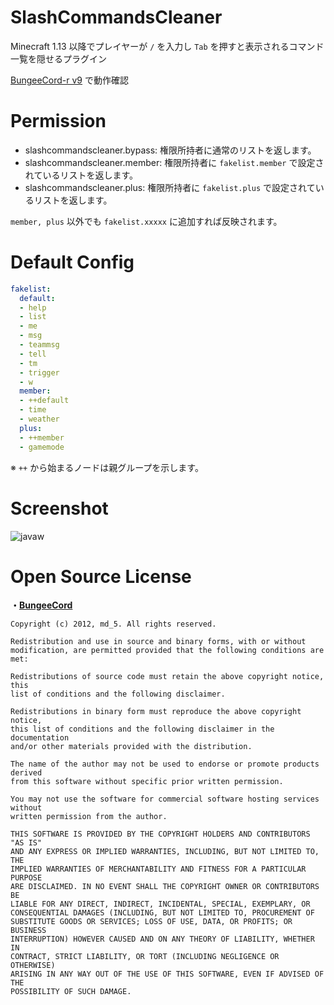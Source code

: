 # SlashCommandsCleaner
Minecraft 1.13 以降でプレイヤーが `/` を入力し `Tab` を押すと表示されるコマンド一覧を隠せるプラグイン

[BungeeCord-r v9](https://ci.simplyrin.net/job/BungeeCord/) で動作確認

# Permission
- slashcommandscleaner.bypass: 権限所持者に通常のリストを返します。
- slashcommandscleaner.member: 権限所持者に `fakelist.member` で設定されているリストを返します。
- slashcommandscleaner.plus: 権限所持者に `fakelist.plus` で設定されているリストを返します。

`member, plus` 以外でも `fakelist.xxxxx` に追加すれば反映されます。

# Default Config
```yaml
fakelist:
  default:
  - help
  - list
  - me
  - msg
  - teammsg
  - tell
  - tm
  - trigger
  - w
  member:
  - ++default
  - time
  - weather
  plus:
  - ++member
  - gamemode
```

※ `++` から始まるノードは親グループを示します。

# Screenshot

![javaw](https://github.com/PegSaba/SlashCommandsCleaner/blob/master/images/2022-04-14-21_51_43_javaw.png)

# Open Source License

**・[BungeeCord](https://github.com/SpigotMC/BungeeCord/blob/master/LICENSE)**
```
Copyright (c) 2012, md_5. All rights reserved.

Redistribution and use in source and binary forms, with or without
modification, are permitted provided that the following conditions are met:

Redistributions of source code must retain the above copyright notice, this
list of conditions and the following disclaimer.

Redistributions in binary form must reproduce the above copyright notice,
this list of conditions and the following disclaimer in the documentation
and/or other materials provided with the distribution.

The name of the author may not be used to endorse or promote products derived
from this software without specific prior written permission.

You may not use the software for commercial software hosting services without
written permission from the author.

THIS SOFTWARE IS PROVIDED BY THE COPYRIGHT HOLDERS AND CONTRIBUTORS "AS IS"
AND ANY EXPRESS OR IMPLIED WARRANTIES, INCLUDING, BUT NOT LIMITED TO, THE
IMPLIED WARRANTIES OF MERCHANTABILITY AND FITNESS FOR A PARTICULAR PURPOSE
ARE DISCLAIMED. IN NO EVENT SHALL THE COPYRIGHT OWNER OR CONTRIBUTORS BE
LIABLE FOR ANY DIRECT, INDIRECT, INCIDENTAL, SPECIAL, EXEMPLARY, OR
CONSEQUENTIAL DAMAGES (INCLUDING, BUT NOT LIMITED TO, PROCUREMENT OF
SUBSTITUTE GOODS OR SERVICES; LOSS OF USE, DATA, OR PROFITS; OR BUSINESS
INTERRUPTION) HOWEVER CAUSED AND ON ANY THEORY OF LIABILITY, WHETHER IN
CONTRACT, STRICT LIABILITY, OR TORT (INCLUDING NEGLIGENCE OR OTHERWISE)
ARISING IN ANY WAY OUT OF THE USE OF THIS SOFTWARE, EVEN IF ADVISED OF THE
POSSIBILITY OF SUCH DAMAGE.
```

